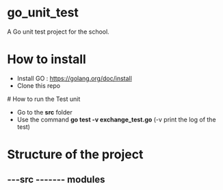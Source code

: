 # go_unit_test

A Go unit test project for the school. 

# How to install

- Install GO : https://golang.org/doc/install
- Clone this repo 

# How to run the Test unit 

* Go to the **src** folder
* Use the command **go test -v exchange_test.go** (-v print the log of the test)

# Structure of the project 

---src
------- modules
-----------
